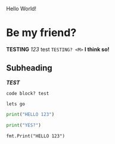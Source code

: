 Hello World!

# Be my friend?

**TESTING** *123* <underline>test</underline> `TESTING? <M>` **I think so!**

## Subheading

***TEST***

```
code block? test

lets go
```

```py
print("HELLO 123")

print("YES?")
```

```go.runnable="false".line-numbers="true"
fmt.Print("HELLO 123")
```
